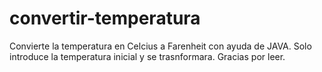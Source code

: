 # convertir-temperatura

Convierte la temperatura en Celcius a Farenheit con ayuda de JAVA.
Solo introduce la temperatura inicial y se trasnformara.
Gracias por leer.
